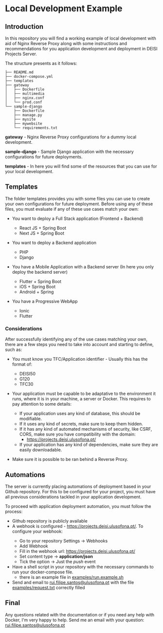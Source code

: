 # Local Development Example

## Introduction

In this repository you will find a working example of local development with aid of Nginx Reverse Proxy along with some instructions and recommendations for you application development and deployment in DEISI Projects Server.

The structure presents as it follows:

```
├── README.md
├── docker-compose.yml
├── templates
├── gateway
│   ├── Dockerfile
│   ├── multimedia
│   ├── nginx.conf
│   └── prod.conf
└── sample-django
    ├── Dockerfile
    ├── manage.py
    ├── mysite
    ├── mywebsite
    └── requirements.txt
```

**gateway** - Nginx Reverse Proxy configurations for a dummy local development.

**sample-django** - Sample Django application with the necessary configurations for future deployments.

**templates** - In here you will find some of the resources that you can use for your local development.

## Templates

The folder templates provides you with some files you can use to create your own configurations for future deployment.
Before using any of these files, you must evaluate if any of these use cases match your own:

* You want to deploy a Full Stack application (Frontend + Backend)
    * React JS + Spring Boot
    * Next JS + Spring Boot

* You want to deploy a Backend application 
    * PHP 
    * Django

* You have a Mobile Application with a Backend server (In here you only deploy the backend server)
    * Flutter + Spring Boot
    * iOS + Spring Boot
    * Android + Spring

* You have a Progressive WebApp
    * Ionic
    * Flutter

### Considerations

After successfully identifying any of the use cases matching your own, there are a few steps you need to take into account and starting to define, such as:

* You must know you TFC/Application identifier - Usually this has the format of:
    * DEISI50
    * G120
    * TFC30

* Your application must be capable to be adaptative to the environment it runs, where it is in your machine, a server or Docker. This requires to pay attention to some details:
    * If your application uses any kind of database, this should be modifiable.
    * If it uses any kind of secrets, make sure to keep them hidden.
    * If it has any kind of automated mechanisms of security, like CSRF, CORS, make sure you have compatibility with the domain:
        * https://projects.deisi.ulusofona.pt/
    * If your application has any kind of dependencies, make sure they are easily downloadable.

* Make sure it is possible to be ran behind a Reverse Proxy.

## Automations

The server is currently placing automations of deployment based in your Github repository. For this to be configured for your project, you must have all previous considerations tackled in your application development.

To proceed with application deployment automation, you must follow the process:

* Github repository is publicly available
* A webhook is configured - https://projects.deisi.ulusofona.pt/<YOUR-APP-ID>. To configure your webhook:
    * Go to your repository Settings -> Webhooks
    * Add Webhook
    * Fill in the webhook url: https://projects.deisi.ulusofona.pt/<YOUR-APP-ID>
    * Set content type -> **application/json**
    * Tick the option -> Just the *push* event
* Have a shell script in your repository with the necessary commands to run your docker-compose file.
    * there is an example file in [examples/run.example.sh](examples/run.example.sh)
* Send and email to rui.filipe.santos@ulusofona.pt with the file [examples/request.txt](examples/request.txt) correctly filled



## Final 

Any questions related with the documentation or if you need any help with Docker, I'm very happy to help. 
Send me an email with your question: rui.filipe.santos@ulusofona.pt

